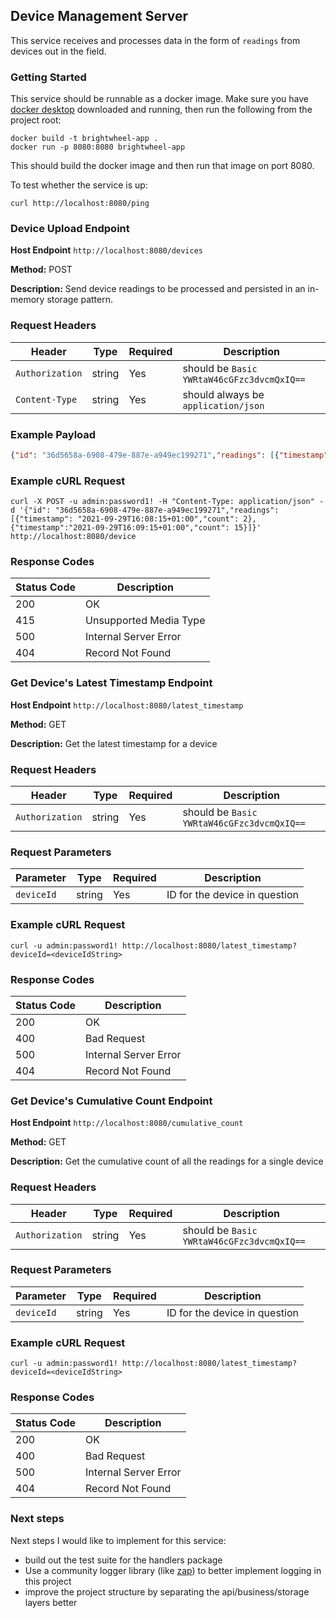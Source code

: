 ## Device Management Server
This service receives and processes data in the form of `readings` from devices out in the field.

### Getting Started
This service should be runnable as a docker image.
Make sure you have [docker desktop](https://www.docker.com/products/docker-desktop/) downloaded and running, then run the following from the project root:
```shell
docker build -t brightwheel-app .
docker run -p 8080:8080 brightwheel-app
```
This should build the docker image and then run that image on port 8080.

To test whether the service is up:
```shell
curl http://localhost:8080/ping
``` 

### Device Upload Endpoint

**Host Endpoint** `http://localhost:8080/devices`

**Method:** POST

**Description:** Send device readings to be processed and persisted in an in-memory storage pattern.

### Request Headers
| Header | Type | Required | Description   |
| --------- | ---- | ------- | ------------- |
| `Authorization` | string  | Yes     | should be `Basic YWRtaW46cGFzc3dvcmQxIQ==`  |
| `Content-Type` | string  | Yes     | should always be `application/json` |

### Example Payload
```json
{"id": "36d5658a-6908-479e-887e-a949ec199271","readings": [{"timestamp": "2021-09-29T16:08:15+01:00","count": 2},{"timestamp":"2021-09-29T16:09:15+01:00","count": 15}]}
```

### Example cURL Request
``` shell
curl -X POST -u admin:password1! -H "Content-Type: application/json" -d '{"id": "36d5658a-6908-479e-887e-a949ec199271","readings": [{"timestamp": "2021-09-29T16:08:15+01:00","count": 2},{"timestamp":"2021-09-29T16:09:15+01:00","count": 15}]}' http://localhost:8080/device
```

### Response Codes

| Status Code | Description      |
| ----------- | ---------------- |
| 200         | OK               |
| 415         | Unsupported Media Type |
| 500         | Internal Server Error |
| 404         | Record Not Found |

### Get Device's Latest Timestamp Endpoint

**Host Endpoint** `http://localhost:8080/latest_timestamp`

**Method:** GET

**Description:** Get the latest timestamp for a device

### Request Headers
| Header | Type | Required | Description   |
| --------- | ---- | ------- | ------------- |
| `Authorization` | string  | Yes     | should be `Basic YWRtaW46cGFzc3dvcmQxIQ==`  |

### Request Parameters
| Parameter | Type | Required | Description   |
| --------- | ---- | ------- | ------------- |
| `deviceId` | string  | Yes     | ID for the device in question  |

### Example cURL Request
``` shell
curl -u admin:password1! http://localhost:8080/latest_timestamp?deviceId=<deviceIdString>
```

### Response Codes

| Status Code | Description      |
| ----------- | ---------------- |
| 200         | OK               |
| 400         | Bad Request |
| 500         | Internal Server Error |
| 404         | Record Not Found |

### Get Device's Cumulative Count Endpoint

**Host Endpoint** `http://localhost:8080/cumulative_count`

**Method:** GET

**Description:** Get the cumulative count of all the readings for a single device

### Request Headers
| Header | Type | Required | Description   |
| --------- | ---- | ------- | ------------- |
| `Authorization` | string  | Yes     | should be `Basic YWRtaW46cGFzc3dvcmQxIQ==`  |

### Request Parameters
| Parameter | Type | Required | Description   |
| --------- | ---- | ------- | ------------- |
| `deviceId` | string  | Yes     | ID for the device in question  |

### Example cURL Request
``` shell
curl -u admin:password1! http://localhost:8080/latest_timestamp?deviceId=<deviceIdString>
```

### Response Codes

| Status Code | Description      |
| ----------- | ---------------- |
| 200         | OK               |
| 400         | Bad Request |
| 500         | Internal Server Error |
| 404         | Record Not Found |

### Next steps
Next steps I would like to implement for this service:
- build out the test suite for the handlers package
- Use a community logger library (like [zap](https://pkg.go.dev/go.uber.org/zap)) to better implement logging in this project
- improve the project structure by separating the api/business/storage layers better
